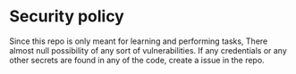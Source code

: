 # Security policy 

Since this repo is only meant for learning and performing tasks, There almost null possibility of any sort of vulnerabilities. If any credentials or any other secrets are found in any of the code, create a issue in the repo.
